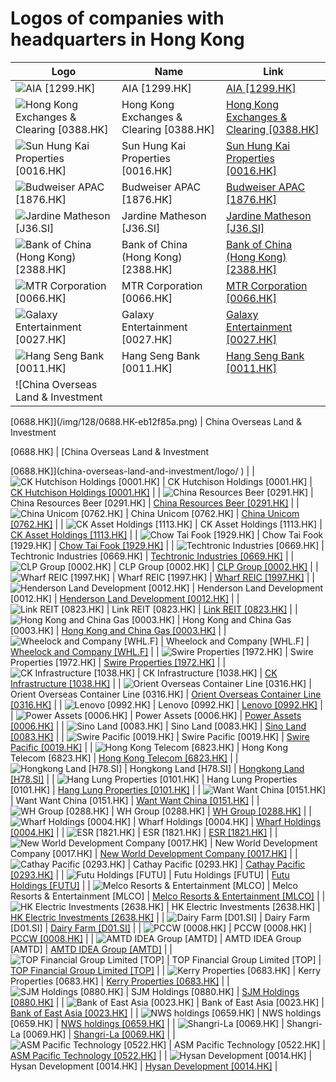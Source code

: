 # Logos of companies with headquarters in Hong Kong

| Logo | Name  | Link |
| ---- | ----  | ---- |
| ![AIA [1299.HK]](/img/128/1299.HK-44d2d74b.png) | AIA [1299.HK] | [AIA [1299.HK]](aia/logo/ ) |
| ![Hong Kong Exchanges & Clearing [0388.HK]](/img/128/0388.HK-b3530fc3.png) | Hong Kong Exchanges & Clearing [0388.HK] | [Hong Kong Exchanges & Clearing [0388.HK]](hong-kong-exchanges-and-clearing/logo/ ) |
| ![Sun Hung Kai Properties [0016.HK]](/img/128/0016.HK-b816fd52.png) | Sun Hung Kai Properties [0016.HK] | [Sun Hung Kai Properties [0016.HK]](sun-hung-kai-properties/logo/ ) |
| ![Budweiser APAC [1876.HK]](/img/128/1876.HK-a69ba057.png) | Budweiser APAC [1876.HK] | [Budweiser APAC [1876.HK]](budweiser-apac/logo/ ) |
| ![Jardine Matheson [J36.SI]](/img/128/J36.SI-949c6afe.png) | Jardine Matheson [J36.SI] | [Jardine Matheson [J36.SI]](jardine-matheson/logo/ ) |
| ![Bank of China (Hong Kong) [2388.HK]](/img/128/2388.HK-bea922e0.png) | Bank of China (Hong Kong) [2388.HK] | [Bank of China (Hong Kong) [2388.HK]](boc-hong-kong/logo/ ) |
| ![MTR Corporation [0066.HK]](/img/128/0066.HK-1ef35996.png) | MTR Corporation [0066.HK] | [MTR Corporation [0066.HK]](mtr-corporation/logo/ ) |
| ![Galaxy Entertainment [0027.HK]](/img/128/0027.HK-d993333c.png) | Galaxy Entertainment [0027.HK] | [Galaxy Entertainment [0027.HK]](galaxy-entertainment/logo/ ) |
| ![Hang Seng Bank [0011.HK]](/img/128/0011.HK-f61d2a3a.png) | Hang Seng Bank [0011.HK] | [Hang Seng Bank [0011.HK]](hang-seng-bank/logo/ ) |
| ![China Overseas Land & Investment

 [0688.HK]](/img/128/0688.HK-eb12f85a.png) | China Overseas Land & Investment

 [0688.HK] | [China Overseas Land & Investment

 [0688.HK]](china-overseas-land-and-investment/logo/ ) |
| ![CK Hutchison Holdings [0001.HK]](/img/128/0001.HK-788e1125.png) | CK Hutchison Holdings [0001.HK] | [CK Hutchison Holdings [0001.HK]](ck-hutchison-holdings/logo/ ) |
| ![China Resources Beer [0291.HK]](/img/128/0291.HK-51d8b97a.png) | China Resources Beer [0291.HK] | [China Resources Beer [0291.HK]](china-resources-beer/logo/ ) |
| ![China Unicom [0762.HK]](/img/128/0762.HK-75a02ad6.png) | China Unicom [0762.HK] | [China Unicom [0762.HK]](china-unicom/logo/ ) |
| ![CK Asset Holdings [1113.HK]](/img/128/1113.HK-5a611408.png) | CK Asset Holdings [1113.HK] | [CK Asset Holdings [1113.HK]](ck-asset--holdings/logo/ ) |
| ![Chow Tai Fook [1929.HK]](/img/128/1929.HK-50ce87ef.png) | Chow Tai Fook [1929.HK] | [Chow Tai Fook [1929.HK]](chow-tai-fook/logo/ ) |
| ![Techtronic Industries [0669.HK]](/img/128/0669.HK-1dba3217.png) | Techtronic Industries [0669.HK] | [Techtronic Industries [0669.HK]](techtronic-industries/logo/ ) |
| ![CLP Group [0002.HK]](/img/128/0002.HK-48c1d24e.png) | CLP Group [0002.HK] | [CLP Group [0002.HK]](clp-group/logo/ ) |
| ![Wharf REIC [1997.HK]](/img/128/1997.HK-076b8438.png) | Wharf REIC [1997.HK] | [Wharf REIC [1997.HK]](wharf-reic/logo/ ) |
| ![Henderson Land Development [0012.HK]](/img/128/0012.HK-042ad49a.png) | Henderson Land Development [0012.HK] | [Henderson Land Development [0012.HK]](henderson-land/logo/ ) |
| ![Link REIT [0823.HK]](/img/128/0823.HK-6ace7eef.png) | Link REIT [0823.HK] | [Link REIT [0823.HK]](link-reit/logo/ ) |
| ![Hong Kong and China Gas [0003.HK]](/img/128/0003.HK-048a4c6f.png) | Hong Kong and China Gas [0003.HK] | [Hong Kong and China Gas [0003.HK]](hong-kong-and-china-gas/logo/ ) |
| ![Wheelock and Company [WHL.F]](/img/128/WHL.F-577b8d23.png) | Wheelock and Company [WHL.F] | [Wheelock and Company [WHL.F]](wheelock-and-company/logo/ ) |
| ![Swire Properties [1972.HK]](/img/128/1972.HK-7ea1f130.png) | Swire Properties [1972.HK] | [Swire Properties [1972.HK]](swire-properties/logo/ ) |
| ![CK Infrastructure [1038.HK]](/img/128/1038.HK-7a91186d.png) | CK Infrastructure [1038.HK] | [CK Infrastructure [1038.HK]](ck-infrastructure/logo/ ) |
| ![Orient Overseas Container Line [0316.HK]](/img/128/0316.HK-a537a6e7.png) | Orient Overseas Container Line [0316.HK] | [Orient Overseas Container Line [0316.HK]](orient-overseas-container-line/logo/ ) |
| ![Lenovo [0992.HK]](/img/128/0992.HK-4c6c38e7.png) | Lenovo [0992.HK] | [Lenovo [0992.HK]](lenovo/logo/ ) |
| ![Power Assets [0006.HK]](/img/128/0006.HK-297a84de.png) | Power Assets [0006.HK] | [Power Assets [0006.HK]](power-assets/logo/ ) |
| ![Sino Land [0083.HK]](/img/128/0083.HK-1a6eca14.png) | Sino Land [0083.HK] | [Sino Land [0083.HK]](sino-land/logo/ ) |
| ![Swire Pacific [0019.HK]](/img/128/0019.HK-fdeb4c98.png) | Swire Pacific [0019.HK] | [Swire Pacific [0019.HK]](swire-pacific/logo/ ) |
| ![Hong Kong Telecom [6823.HK]](/img/128/6823.HK-5930a2d3.png) | Hong Kong Telecom [6823.HK] | [Hong Kong Telecom [6823.HK]](hkt/logo/ ) |
| ![Hongkong Land [H78.SI]](/img/128/H78.SI-5722569e.png) | Hongkong Land [H78.SI] | [Hongkong Land [H78.SI]](hongkong-land/logo/ ) |
| ![Hang Lung Properties [0101.HK]](/img/128/0101.HK-35cfdb15.png) | Hang Lung Properties [0101.HK] | [Hang Lung Properties [0101.HK]](hang-lung-properties/logo/ ) |
| ![Want Want China [0151.HK]](/img/128/0151.HK-3d1b1d50.png) | Want Want China [0151.HK] | [Want Want China [0151.HK]](want-want-china/logo/ ) |
| ![WH Group [0288.HK]](/img/128/0288.HK-9d0550a6.png) | WH Group [0288.HK] | [WH Group [0288.HK]](wh-group/logo/ ) |
| ![Wharf Holdings [0004.HK]](/img/128/0004.HK-406b726f.png) | Wharf Holdings [0004.HK] | [Wharf Holdings [0004.HK]](wharf-holdings/logo/ ) |
| ![ESR [1821.HK]](/img/128/1821.HK-b44ad996.png) | ESR [1821.HK] | [ESR [1821.HK]](esr/logo/ ) |
| ![New World Development Company [0017.HK]](/img/128/0017.HK-cb5c406d.png) | New World Development Company [0017.HK] | [New World Development Company [0017.HK]](new-world-development-company/logo/ ) |
| ![Cathay Pacific [0293.HK]](/img/128/0293.HK-0a204d6a.png) | Cathay Pacific [0293.HK] | [Cathay Pacific [0293.HK]](cathay-pacific/logo/ ) |
| ![Futu Holdings [FUTU]](/img/128/FUTU-22ee4472.png) | Futu Holdings [FUTU] | [Futu Holdings [FUTU]](futu/logo/ ) |
| ![Melco Resorts & Entertainment [MLCO]](/img/128/MLCO-6bc0c97f.png) | Melco Resorts & Entertainment [MLCO] | [Melco Resorts & Entertainment [MLCO]](melco-resorts/logo/ ) |
| ![HK Electric Investments [2638.HK]](/img/128/2638.HK-2786d07d.png) | HK Electric Investments [2638.HK] | [HK Electric Investments [2638.HK]](hk-electric-investments/logo/ ) |
| ![Dairy Farm [D01.SI]](/img/128/D01.SI-9a20356c.png) | Dairy Farm [D01.SI] | [Dairy Farm [D01.SI]](dairy-farm/logo/ ) |
| ![PCCW [0008.HK]](/img/128/0008.HK-f5fa302d.png) | PCCW [0008.HK] | [PCCW [0008.HK]](pccw/logo/ ) |
| ![AMTD IDEA Group [AMTD]](/img/128/AMTD-e789fbfd.png) | AMTD IDEA Group [AMTD] | [AMTD IDEA Group [AMTD]](amtd-idea-group/logo/ ) |
| ![TOP Financial Group Limited [TOP]](/img/128/TOP-eaef4f91.png) | TOP Financial Group Limited [TOP] | [TOP Financial Group Limited [TOP]](top-financial-group-limited/logo/ ) |
| ![Kerry Properties [0683.HK]](/img/128/0683.HK-d7d10456.png) | Kerry Properties [0683.HK] | [Kerry Properties [0683.HK]](kerry-properties/logo/ ) |
| ![SJM Holdings [0880.HK]](/img/128/0880.HK-77c668f8.png) | SJM Holdings [0880.HK] | [SJM Holdings [0880.HK]](sjm-holdings/logo/ ) |
| ![Bank of East Asia [0023.HK]](/img/128/0023.HK-9556c4b2.png) | Bank of East Asia [0023.HK] | [Bank of East Asia [0023.HK]](bank-of-east-asia/logo/ ) |
| ![NWS holdings [0659.HK]](/img/128/0659.HK-042617c0.png) | NWS holdings [0659.HK] | [NWS holdings [0659.HK]](nws-holdings/logo/ ) |
| ![Shangri-La [0069.HK]](/img/128/0069.HK-417509d1.png) | Shangri-La [0069.HK] | [Shangri-La [0069.HK]](shangri-la/logo/ ) |
| ![ASM Pacific Technology [0522.HK]](/img/128/0522.HK-f1184de2.png) | ASM Pacific Technology [0522.HK] | [ASM Pacific Technology [0522.HK]](asm-pacific-technology/logo/ ) |
| ![Hysan Development [0014.HK]](/img/128/0014.HK-f8381b66.png) | Hysan Development [0014.HK] | [Hysan Development [0014.HK]](hysan-development/logo/ ) |
